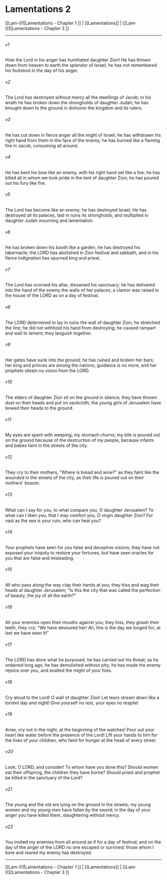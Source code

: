 # Lamentations 2

[[Lam-01|Lamentations - Chapter 1 ]] | [[Lamentations]] | [[Lam-03|Lamentations - Chapter 3 ]]
***

###### v1
How the Lord in his anger has humiliated daughter Zion! He has thrown down from heaven to earth the splendor of Israel; he has not remembered his footstool in the day of his anger.
###### v2
The Lord has destroyed without mercy all the dwellings of Jacob; in his wrath he has broken down the strongholds of daughter Judah; he has brought down to the ground in dishonor the kingdom and its rulers.
###### v3
He has cut down in fierce anger all the might of Israel; he has withdrawn his right hand from them in the face of the enemy; he has burned like a flaming fire in Jacob, consuming all around.
###### v4
He has bent his bow like an enemy, with his right hand set like a foe; he has killed all in whom we took pride in the tent of daughter Zion; he has poured out his fury like fire.
###### v5
The Lord has become like an enemy; he has destroyed Israel; He has destroyed all its palaces, laid in ruins its strongholds, and multiplied in daughter Judah mourning and lamentation.
###### v6
He has broken down his booth like a garden, he has destroyed his tabernacle; the LORD has abolished in Zion festival and sabbath, and in his fierce indignation has spurned king and priest.
###### v7
The Lord has scorned his altar, disowned his sanctuary; he has delivered into the hand of the enemy the walls of her palaces; a clamor was raised in the house of the LORD as on a day of festival.
###### v8
The LORD determined to lay in ruins the wall of daughter Zion; he stretched the line; he did not withhold his hand from destroying; he caused rampart and wall to lament; they languish together.
###### v9
Her gates have sunk into the ground; he has ruined and broken her bars; her king and princes are among the nations; guidance is no more, and her prophets obtain no vision from the LORD.
###### v10
The elders of daughter Zion sit on the ground in silence; they have thrown dust on their heads and put on sackcloth; the young girls of Jerusalem have bowed their heads to the ground.
###### v11
My eyes are spent with weeping; my stomach churns; my bile is poured out on the ground because of the destruction of my people, because infants and babes faint in the streets of the city.
###### v12
They cry to their mothers, "Where is bread and wine?" as they faint like the wounded in the streets of the city, as their life is poured out on their mothers' bosom.
###### v13
What can I say for you, to what compare you, O daughter Jerusalem? To what can I liken you, that I may comfort you, O virgin daughter Zion? For vast as the sea is your ruin; who can heal you?
###### v14
Your prophets have seen for you false and deceptive visions; they have not exposed your iniquity to restore your fortunes, but have seen oracles for you that are false and misleading.
###### v15
All who pass along the way clap their hands at you; they hiss and wag their heads at daughter Jerusalem; "Is this the city that was called the perfection of beauty, the joy of all the earth?"
###### v16
All your enemies open their mouths against you; they hiss, they gnash their teeth, they cry: "We have devoured her! Ah, this is the day we longed for; at last we have seen it!"
###### v17
The LORD has done what he purposed, he has carried out his threat; as he ordained long ago, he has demolished without pity; he has made the enemy rejoice over you, and exalted the might of your foes.
###### v18
Cry aloud to the Lord! O wall of daughter Zion! Let tears stream down like a torrent day and night! Give yourself no rest, your eyes no respite!
###### v19
Arise, cry out in the night, at the beginning of the watches! Pour out your heart like water before the presence of the Lord! Lift your hands to him for the lives of your children, who faint for hunger at the head of every street.
###### v20
Look, O LORD, and consider! To whom have you done this? Should women eat their offspring, the children they have borne? Should priest and prophet be killed in the sanctuary of the Lord?
###### v21
The young and the old are lying on the ground in the streets; my young women and my young men have fallen by the sword; in the day of your anger you have killed them, slaughtering without mercy.
###### v22
You invited my enemies from all around as if for a day of festival; and on the day of the anger of the LORD no one escaped or survived; those whom I bore and reared my enemy has destroyed.

***

[[Lam-01|Lamentations - Chapter 1 ]] | [[Lamentations]] | [[Lam-03|Lamentations - Chapter 3 ]]
